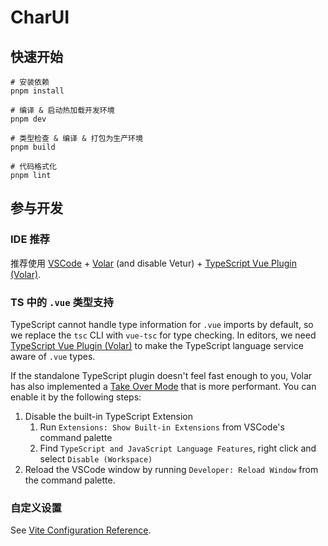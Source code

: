 # CharUI

## 快速开始

```shell
# 安装依赖
pnpm install

# 编译 & 启动热加载开发环境
pnpm dev

# 类型检查 & 编译 & 打包为生产环境
pnpm build

# 代码格式化
pnpm lint
```

## 参与开发

### IDE 推荐

推荐使用 [VSCode](https://code.visualstudio.com/) + [Volar](https://marketplace.visualstudio.com/items?itemName=Vue.volar) (and disable Vetur) + [TypeScript Vue Plugin (Volar)](https://marketplace.visualstudio.com/items?itemName=Vue.vscode-typescript-vue-plugin).

### TS 中的 `.vue` 类型支持

TypeScript cannot handle type information for `.vue` imports by default, so we replace the `tsc` CLI with `vue-tsc` for type checking. In editors, we need [TypeScript Vue Plugin (Volar)](https://marketplace.visualstudio.com/items?itemName=Vue.vscode-typescript-vue-plugin) to make the TypeScript language service aware of `.vue` types.

If the standalone TypeScript plugin doesn't feel fast enough to you, Volar has also implemented a [Take Over Mode](https://github.com/johnsoncodehk/volar/discussions/471#discussioncomment-1361669) that is more performant. You can enable it by the following steps:

1. Disable the built-in TypeScript Extension
    1) Run `Extensions: Show Built-in Extensions` from VSCode's command palette
    2) Find `TypeScript and JavaScript Language Features`, right click and select `Disable (Workspace)`
2. Reload the VSCode window by running `Developer: Reload Window` from the command palette.

### 自定义设置

See [Vite Configuration Reference](https://vitejs.dev/config/).
